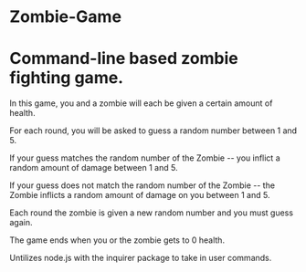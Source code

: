 # Zombie-Game

Command-line based zombie fighting game.
=========================================================================================================

In this game, you and a zombie will each be given a certain amount of health.

For each round, you will be asked to guess a random number between 1 and 5.

If your guess matches the random number of the Zombie -- you inflict a random amount of damage between 1 and 5.

If your guess does not match the random number of the Zombie -- the Zombie inflicts a random amount of damage on you between 1 and 5.

Each round the zombie is given a new random number and you must guess again.

The game ends when you or the zombie gets to 0 health.

Untilizes node.js with the inquirer package to take in user commands.

